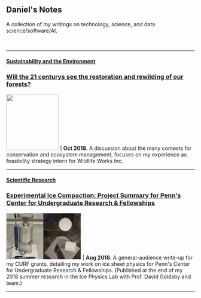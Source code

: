 ## Daniel's Notes

A collection of my writings on technology, science, and data science/software/AI. 

<br>

---

#### <ins> Sustainability and the Environment </ins>

### [Will the 21 centurys see the restoration and rewilding of our forests?](blogs/psr_redd_blog.md)

<img src="images/redd_blog.png?raw=true" width="140" height="150"> | **Oct 2018.** A discussion about the many contexts for conservation and ecosystem management, focuses on my experience as feasibility strategy intern for Wildlife Works Inc. 

---

#### <ins> Scientific Research </ins>

### [Experimental Ice Compaction: Project Summary for Penn's Center for Undergraduate Research & Fellowships](blogs/exp_ice_blog.md)
 
<img src="images/rig.png?raw=true" width="200" height="125"> | **Aug 2018.** A general-audience write-up for my CURF grants, detailing my work on ice sheet physics for Penn's Center for Undergraduate Research & Fellowships. (Published at the end of my 2018 summer research in the Ice Physics Lab with Prof. David Goldsby and team.) 

---



